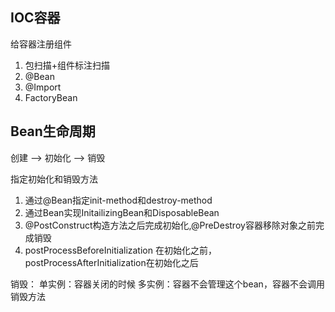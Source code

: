## IOC容器

给容器注册组件
1. 包扫描+组件标注扫描
2. @Bean
3. @Import  
4. FactoryBean

## Bean生命周期
创建 --> 初始化 --> 销毁

指定初始化和销毁方法
1. 通过@Bean指定init-method和destroy-method
2. 通过Bean实现InitailizingBean和DisposableBean
3. @PostConstruct构造方法之后完成初始化,@PreDestroy容器移除对象之前完成销毁
4. postProcessBeforeInitialization 在初始化之前，postProcessAfterInitialization在初始化之后


销毁：
 单实例：容器关闭的时候
 多实例：容器不会管理这个bean，容器不会调用销毁方法
 
